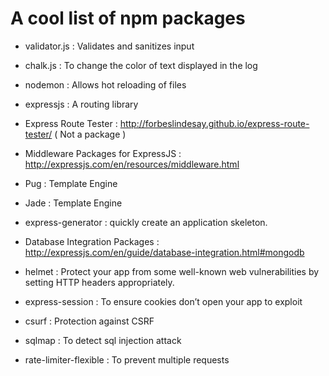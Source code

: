 # A cool list of npm packages

- validator.js : Validates and sanitizes input

- chalk.js : To change the color of text displayed in the log

- nodemon : Allows hot reloading of files

- expressjs : A routing library

- Express Route Tester : http://forbeslindesay.github.io/express-route-tester/ ( Not a package )

- Middleware Packages for ExpressJS : http://expressjs.com/en/resources/middleware.html

- Pug : Template Engine

- Jade : Template Engine

- express-generator : quickly create an application skeleton.

- Database Integration Packages : http://expressjs.com/en/guide/database-integration.html#mongodb

- helmet : Protect your app from some well-known web vulnerabilities by setting HTTP headers appropriately.

- express-session : To ensure cookies don’t open your app to exploit

- csurf : Protection against CSRF

- sqlmap : To detect sql injection attack

- rate-limiter-flexible : To prevent multiple requests